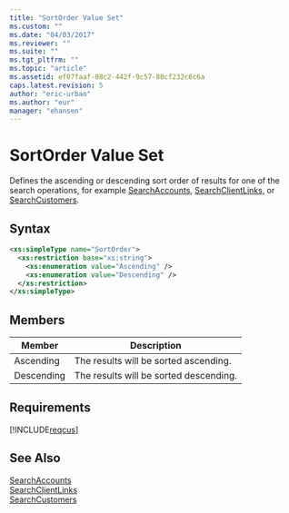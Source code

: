 ```yaml
---
title: "SortOrder Value Set"
ms.custom: ""
ms.date: "04/03/2017"
ms.reviewer: ""
ms.suite: ""
ms.tgt_pltfrm: ""
ms.topic: "article"
ms.assetid: ef07faaf-08c2-442f-9c57-80cf232c6c6a
caps.latest.revision: 5
author: "eric-urban"
ms.author: "eur"
manager: "ehansen"
---
```

# SortOrder Value Set
Defines the ascending or descending sort order of results for one of the search operations, for example [SearchAccounts](../customer-api/searchaccounts-service-operation.md), [SearchClientLinks](../customer-api/searchclientlinks-service-operation.md), or [SearchCustomers](../customer-api/searchcustomers-service-operation.md).

## Syntax

```xml
<xs:simpleType name="SortOrder">
  <xs:restriction base="xs:string">
    <xs:enumeration value="Ascending" />
    <xs:enumeration value="Descending" />
  </xs:restriction>
</xs:simpleType>
```

## Members

|Member|Description|
|----------|---------------|
|Ascending|The results will be sorted ascending.|
|Descending|The results will be sorted descending.|

## Requirements
[!INCLUDE[reqcus](../customer-api/includes/reqcus.md)]
## See Also
[SearchAccounts](../customer-api/searchaccounts-service-operation.md)  
[SearchClientLinks](../customer-api/searchclientlinks-service-operation.md)  
[SearchCustomers](../customer-api/searchcustomers-service-operation.md)  

